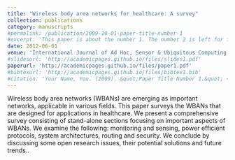 ```yaml
---
title: "Wireless body area networks for healthcare: A survey"
collection: publications
category: manuscripts
#permalink: /publication/2009-10-01-paper-title-number-1
#excerpt: 'This paper is about the number 1. The number 2 is left for future work.'
date: 2012-06-01
venue: 'International Journal of Ad Hoc, Sensor & Ubiquitous Computing'
#slidesurl: 'http://academicpages.github.io/files/slides1.pdf'
paperurl: 'http://academicpages.github.io/files/paper1.pdf'
#bibtexurl: 'http://academicpages.github.io/files/bibtex1.bib'
#citation: 'Your Name, You. (2009). &quot;Paper Title Number 1.&quot; <i>Journal 1</i>. 1(1).'
---
```

Wireless body area networks (WBANs) are emerging as important networks, applicable in various fields. This paper surveys the WBANs that are designed for applications in healthcare. We present a comprehensive survey consisting of stand-alone sections focusing on important aspects of WBANs. We examine the following: monitoring and sensing, power efficient protocols, system architectures, routing and security. We conclude by discussing some open research issues, their potential solutions and future trends..
